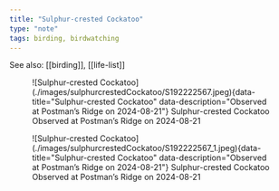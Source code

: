 ```yaml
---
title: "Sulphur-crested Cockatoo"
type: "note"
tags: birding, birdwatching
---
```


See also: [[birding]], [[life-list]]


<figure markdown>
  ![Sulphur-crested Cockatoo](./images/sulphurcrestedCockatoo/S192222567.jpeg){data-title="Sulphur-crested Cockatoo" data-description="Observed at Postman’s Ridge on 2024-08-21"}
  <caption>Sulphur-crested Cockatoo<br />Observed at Postman’s Ridge on 2024-08-21</caption>
</figure>

<figure markdown>
  ![Sulphur-crested Cockatoo](./images/sulphurcrestedCockatoo/S192222567_1.jpeg){data-title="Sulphur-crested Cockatoo" data-description="Observed at Postman’s Ridge on 2024-08-21"}
  <caption>Sulphur-crested Cockatoo<br />Observed at Postman’s Ridge on 2024-08-21</caption>
</figure>
